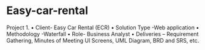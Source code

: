 # Easy-car-rental
  Project 1.  • Client- Easy Car Rental (ECR)  • Solution Type -Web application  • Methodology -Waterfall  • Role- Business Analyst  • Deliveries – Requirement Gathering, Minutes of Meeting  UI Screens, UML Diagram, BRD and SRS, etc. 
